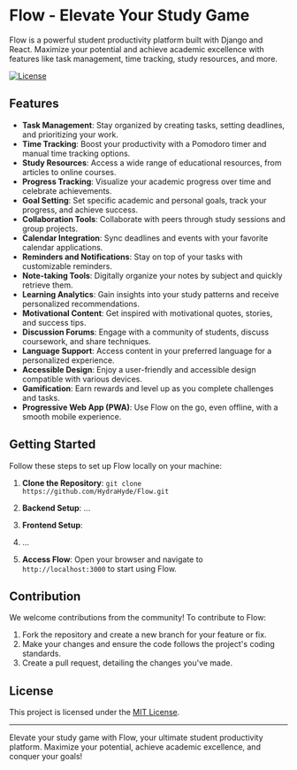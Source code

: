 # Flow - Elevate Your Study Game

Flow is a powerful student productivity platform built with Django and React. Maximize your potential and achieve academic excellence with features like task management, time tracking, study resources, and more.

[![License](https://img.shields.io/badge/license-MIT-blue.svg)](https://github.com/HydraHyde/Flow/blob/main/LICENSE)

## Features

- **Task Management**: Stay organized by creating tasks, setting deadlines, and prioritizing your work.
- **Time Tracking**: Boost your productivity with a Pomodoro timer and manual time tracking options.
- **Study Resources**: Access a wide range of educational resources, from articles to online courses.
- **Progress Tracking**: Visualize your academic progress over time and celebrate achievements.
- **Goal Setting**: Set specific academic and personal goals, track your progress, and achieve success.
- **Collaboration Tools**: Collaborate with peers through study sessions and group projects.
- **Calendar Integration**: Sync deadlines and events with your favorite calendar applications.
- **Reminders and Notifications**: Stay on top of your tasks with customizable reminders.
- **Note-taking Tools**: Digitally organize your notes by subject and quickly retrieve them.
- **Learning Analytics**: Gain insights into your study patterns and receive personalized recommendations.
- **Motivational Content**: Get inspired with motivational quotes, stories, and success tips.
- **Discussion Forums**: Engage with a community of students, discuss coursework, and share techniques.
- **Language Support**: Access content in your preferred language for a personalized experience.
- **Accessible Design**: Enjoy a user-friendly and accessible design compatible with various devices.
- **Gamification**: Earn rewards and level up as you complete challenges and tasks.
- **Progressive Web App (PWA)**: Use Flow on the go, even offline, with a smooth mobile experience.

## Getting Started

Follow these steps to set up Flow locally on your machine:

1. **Clone the Repository**: `git clone https://github.com/HydraHyde/Flow.git`
2. **Backend Setup**:
   ...
3. **Frontend Setup**:
4. ...

5. **Access Flow**: Open your browser and navigate to `http://localhost:3000` to start using Flow.

## Contribution

We welcome contributions from the community! To contribute to Flow:

1. Fork the repository and create a new branch for your feature or fix.
2. Make your changes and ensure the code follows the project's coding standards.
3. Create a pull request, detailing the changes you've made.
## License

This project is licensed under the [MIT License](LICENSE).

---

Elevate your study game with Flow, your ultimate student productivity platform. Maximize your potential, achieve academic excellence, and conquer your goals!
